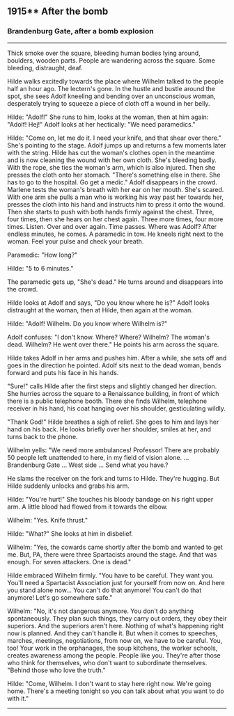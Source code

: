 
## **1915**** After the bomb

### Brandenburg Gate, after a bomb explosion
____
Thick smoke over the square, bleeding human bodies lying around, boulders, wooden parts.
People are wandering across the square.
Some bleeding, distraught, deaf.

Hilde walks excitedly towards the place where Wilhelm talked to the people half an hour ago.
The lectern's gone.
In the hustle and bustle around the spot, she sees Adolf kneeling and bending over an unconscious woman, desperately trying to squeeze a piece of cloth off a wound in her belly.

Hilde: "Adolf!" She runs to him, looks at the woman, then at him again: "Adolf! Hej!" Adolf looks at her hectically: "We need paramedics."

Hilde: "Come on, let me do it.
I need your knife, and that shear over there."
She's pointing to the stage.
Adolf jumps up and returns a few moments later with the string.
Hilde has cut the woman's clothes open in the meantime and is now cleaning the wound with her own cloth.
She's bleeding badly.
With the rope, she ties the woman's arm, which is also injured.
Then she presses the cloth onto her stomach.
"There's something else in there.
She has to go to the hospital.
Go get a medic." Adolf disappears in the crowd.
Marlene tests the woman's breath with her ear on her mouth.
She's scared.
With one arm she pulls a man who is working his way past her towards her, presses the cloth into his hand and instructs him to press it onto the wound.
Then she starts to push with both hands firmly against the chest.
Three, four times, then she hears on her chest again.
Three more times, four more times.
Listen.
Over and over again.
Time passes.
Where was Adolf? After endless minutes, he comes.
A paramedic in tow.
He kneels right next to the woman.
Feel your pulse and check your breath.

Paramedic: "How long?"

Hilde: "5 to 6 minutes."

The paramedic gets up, "She's dead." He turns around and disappears into the crowd.

Hilde looks at Adolf and says, "Do you know where he is?" Adolf looks distraught at the woman, then at Hilde, then again at the woman.

Hilde: "Adolf! Wilhelm.
Do you know where Wilhelm is?"

Adolf confuses: "I don't know.
Where? Where? Wilhelm?
The woman's dead.
Wilhelm?
He went over there."
He points his arm across the square.

Hilde takes Adolf in her arms and pushes him.
After a while, she sets off and goes in the direction he pointed.
Adolf sits next to the dead woman, bends forward and puts his face in his hands.

"Sure!" calls Hilde after the first steps and slightly changed her direction.
She hurries across the square to a Renaissance building, in front of which there is a public telephone booth.
There she finds Wilhelm, telephone receiver in his hand, his coat hanging over his shoulder, gesticulating wildly.

"Thank God!" Hilde breathes a sigh of relief.
She goes to him and lays her hand on his back.
He looks briefly over her shoulder, smiles at her, and turns back to the phone.

Wilhelm yells: "We need more ambulances! Professor! There are probably 50 people left unattended to here, in my field of vision alone.
...  Brandenburg Gate ... West side ... Send what you have.?

He slams the receiver on the fork and turns to Hilde.
They're hugging.
But Hilde suddenly unlocks and grabs his arm.

Hilde: "You're hurt!" She touches his bloody bandage on his right upper arm.
A little blood had flowed from it towards the elbow.

Wilhelm: "Yes.
Knife thrust."

Hilde: "What?" She looks at him in disbelief.

Wilhelm: "Yes, the cowards came shortly after the bomb and wanted to get me.
But, PA, there were three Spartacists around the stage.
And that was enough.
For seven attackers.
One is dead."

Hilde embraced Wilhelm firmly.
"You have to be careful.
They want you.
You'll need a Spartacist Association just for yourself from now on.
And here you stand alone now...
You can't do that anymore! You can't do that anymore! Let's go somewhere safe."

Wilhelm: "No, it's not dangerous anymore.
You don't do anything spontaneously.
They plan such things, they carry out orders, they obey their superiors.
And the superiors aren't here.
Nothing of what's happening right now is planned.
And they can't handle it.
But when it comes to speeches, marches, meetings, negotiations, from now on, we have to be careful.
You, too! Your work in the orphanages, the soup kitchens, the worker schools, creates awareness among the people.
People like you.
They're after those who think for themselves, who don't want to subordinate themselves.
"Behind those who love the truth."

Hilde: "Come, Wilhelm. I don't want to stay here right now. We're going home. There's a meeting tonight so you can talk about what you want to do with it."
____

